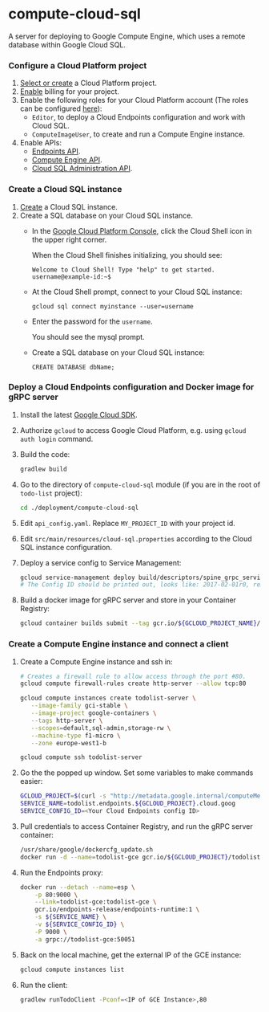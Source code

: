 # compute-cloud-sql

A server for deploying to Google Compute Engine, which uses a remote database within Google Cloud SQL.

### Configure a Cloud Platform project

1. [Select or create](https://console.cloud.google.com/cloud-resource-manager)
    a Cloud Platform project.
1. [Enable](https://support.google.com/cloud/answer/6293499#enable-billing) billing for your project.
1. Enable the following roles for your Cloud Platform account (The roles can be configured [here](https://console.cloud.google.com/iam-admin/iam/)):
    * `Editor`, to deploy a Cloud Endpoints configuration and work with Cloud SQL.
    * `ComputeImageUser`, to create and run a Compute Engine instance.
1. Enable APIs:
    * [Endpoints API](https://console.cloud.google.com/endpoints).
    * [Compute Engine API](https://console.cloud.google.com/flows/enableapi?apiid=compute_component).
    * [Cloud SQL Administration API](https://console.cloud.google.com/flows/enableapi?apiid=sqladmin).

### Create a Cloud SQL instance

1. [Create](https://console.cloud.google.com/sql/instances) 
a Cloud SQL instance.
1. Create a SQL database on your Cloud SQL instance.
    * In the [Google Cloud Platform Console](https://console.cloud.google.com),
     click the Cloud Shell icon in the upper right corner.
     
        When the Cloud Shell finishes initializing, you should see:
      
        `Welcome to Cloud Shell! Type "help" to get started.
        username@example-id:~$`
      
    * At the Cloud Shell prompt, connect to your Cloud SQL instance:
      
        `gcloud sql connect myinstance --user=username`
    * Enter the password for the `username`.
      
        You should see the mysql prompt.
      
    * Create a SQL database on your Cloud SQL instance:
    
        `CREATE DATABASE dbName;`

### Deploy a Cloud Endpoints configuration and Docker image for gRPC server

1. Install the latest [Google Cloud SDK](https://cloud.google.com/sdk/docs/#install_the_latest_cloud_tools_version_cloudsdk_current_version).

1. Authorize `gcloud` to access Google Cloud Platform, e.g. using `gcloud auth login` command.

1. Build the code:
    ```bash
    gradlew build
    ```

1. Go to the directory of `compute-cloud-sql` module (if you are in the root of `todo-list` project):
    ```bash
    cd ./deployment/compute-cloud-sql
    ```

1. Edit `api_config.yaml`. Replace `MY_PROJECT_ID` with your project id.

1. Edit `src/main/resources/cloud-sql.properties` according to the Cloud SQL instance configuration.

1. Deploy a service config to Service Management:

    ```bash
    gcloud service-management deploy build/descriptors/spine_grpc_services.pb api_config.yaml
    # The Config ID should be printed out, looks like: 2017-02-01r0, remember this
    ```
    
1. Build a docker image for gRPC server and store in your Container Registry:

    ```bash
    gcloud container builds submit --tag gcr.io/${GCLOUD_PROJECT_NAME}/todolist-gce:1.0 .
    ```

### Create a Compute Engine instance and connect a client

1. Create a Compute Engine instance and ssh in:

    ```bash
    # Creates a firewall rule to allow access through the port #80.
    gcloud compute firewall-rules create http-server --allow tcp:80
 
    gcloud compute instances create todolist-server \
       --image-family gci-stable \
       --image-project google-containers \
       --tags http-server \
       --scopes=default,sql-admin,storage-rw \
       --machine-type f1-micro \
       --zone europe-west1-b
    
    gcloud compute ssh todolist-server
    ```

1. Go the the popped up window. Set some variables to make commands easier:

    ```bash
    GCLOUD_PROJECT=$(curl -s "http://metadata.google.internal/computeMetadata/v1/project/project-id" -H "Metadata-Flavor: Google")
    SERVICE_NAME=todolist.endpoints.${GCLOUD_PROJECT}.cloud.goog
    SERVICE_CONFIG_ID=<Your Cloud Endpoints config ID>
    ```

1. Pull credentials to access Container Registry, and run the gRPC server container:

    ```bash
    /usr/share/google/dockercfg_update.sh
    docker run -d --name=todolist-gce gcr.io/${GCLOUD_PROJECT}/todolist-gce:1.0
    ```

1. Run the Endpoints proxy:

    ```bash
    docker run --detach --name=esp \
        -p 80:9000 \
        --link=todolist-gce:todolist-gce \
        gcr.io/endpoints-release/endpoints-runtime:1 \
        -s ${SERVICE_NAME} \
        -v ${SERVICE_CONFIG_ID} \
        -P 9000 \
        -a grpc://todolist-gce:50051
    ```

1. Back on the local machine, get the external IP of the GCE instance:

    ```bash
    gcloud compute instances list
    ```

1. Run the client:

    ```bash
    gradlew runTodoClient -Pconf=<IP of GCE Instance>,80
    ```
